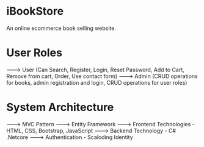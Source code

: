 # iBookStore
 An online ecommerce book selling website.

# User Roles
  ---> User (Can Search, Register, Login, Reset Password, Add to Cart, Remove from cart, Order, Use contact form)
  ---> Admin (CRUD operations for books, admin registration and login, CRUD operations for user roles)

# System Architecture
  ---> MVC Pattern
  ---> Entity Framework 
  ---> Frontend Technologies - HTML, CSS, Bootstrap, JavaScript
  ---> Backend Technology - C# .Netcore
  ---> Authentication - Scaloding Identity
